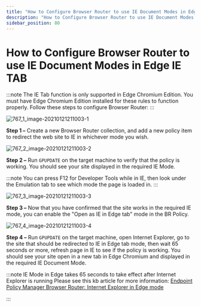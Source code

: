 ```yaml
---
title: "How to Configure Browser Router to use IE Document Modes in Edge IE TAB"
description: "How to Configure Browser Router to use IE Document Modes in Edge IE TAB"
sidebar_position: 80
---
```


# How to Configure Browser Router to use IE Document Modes in Edge IE TAB

:::note
The IE Tab function is only supported in Edge Chromium Edition. You must have Edge
Chromium Edition installed for these rules to function properly. Follow these steps to configure
Browser Router:
:::


![767_1_image-20210121211003-1](/images/endpointpolicymanager/browserrouter/editpolicytemplate/767_1_image-20210121211003-1.webp)

**Step 1 –** Create a new Browser Router collection, and add a new policy item to redirect the web
site to IE in whichever mode you wish.

![767_2_image-20210121211003-2](/images/endpointpolicymanager/browserrouter/editpolicytemplate/767_2_image-20210121211003-2.webp)

**Step 2 –** Run `GPUPDATE` on the target machine to verify that the policy is working. You should
see your site displayed in the required IE Mode.

:::note
You can press F12 for Developer Tools while in IE, then look under the Emulation tab to
see which mode the page is loaded in.
:::


![767_3_image-20210121211003-3](/images/endpointpolicymanager/browserrouter/editpolicytemplate/767_3_image-20210121211003-3.webp)

**Step 3 –** Now that you have confirmed that the site works in the required IE mode, you can enable
the "Open as IE in Edge tab" mode in the BR Policy.

![767_4_image-20210121211003-4](/images/endpointpolicymanager/browserrouter/editpolicytemplate/767_4_image-20210121211003-4.webp)

**Step 4 –** Run `GPUPDATE` on the target machine, open Internet Explorer, go to the site that
should be redirected to IE in Edge tab mode, then wait 65 seconds or more, refresh page in IE to see
if the policy is working. You should see your site open in a new tab in Edge Chromium and displayed
in the required IE Document Mode.

:::note
IE Mode in Edge takes 65 seconds to take effect after Internet Explorer is running Please
see this kb article for more
information: [Endpoint Policy Manager Browser Router: Internet Explorer in Edge mode](/docs/endpointpolicymanager/browserrouter/videolearningcenter/tipsandtricks/ieedgemode.md)

:::
